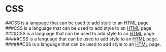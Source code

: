 # CSS
> 
> 
> 
> 
> 
>  




##CSS is a language that can be used to add style to an [HTML](/wiki/HTML) page.
###CSS is a language that can be used to add style to an [HTML](/wiki/HTML) page.
####CSS is a language that can be used to add style to an [HTML](/wiki/HTML) page.
#####CSS is a language that can be used to add style to an [HTML](/wiki/HTML) page.
######CSS is a language that can be used to add style to an [HTML](/wiki/HTML) page.